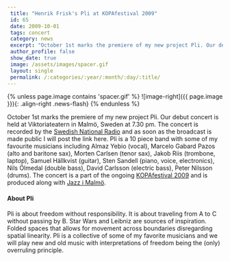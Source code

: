 ```yaml
---
 title: "Henrik Frisk's Pli at KOPAfestival 2009"
 id: 65
 date: 2009-10-01
 tags: concert
 category: news
 excerpt: "October 1st marks the premiere of my new project Pli. Our debut concert is held at Viktoriateatern in Malmö, Sweden at 7.30 pm. The concert is recorded by the Swedish National Radio and as soon as th..."
 author_profile: false
 show_date: true
 image: /assets/images/spacer.gif
 layout: single
 permalink: /:categories/:year/:month/:day/:title/
---
```

{% unless page.image contains 'spacer.gif' %}
   ![image-right]({{ page.image }}){: .align-right .news-flash}
{% endunless %}

October 1st marks the premiere of my new project Pli. Our debut concert is held at Viktoriateatern in Malmö, Sweden at 7.30 pm. The concert is recorded by the <a href="http://www.sr.se/cgi-bin/p2/program/index.asp?programID=3015&nyheter=1">Swedish National Radio</a> and as soon as the broadcast is made public I will post the link here. Pli is a 10 piece band with some of my favourite musicians including Almaz Yebio (vocal), Marcelo Gabard Pazos (alto and baritone sax), Morten Carlsen (tenor sax), Jakob Riis (trombone, laptop), Samuel Hällkvist (guitar), Sten Sandell (piano, voice, electronics), Nils Ölmedal (double bass), David Carlsson (electric bass), Peter Nilsson (drums). The concert is a part of the ongoing <a href="http://kopasetic.se/ArticleDisplay.asp?id=1323">KOPAfestival 2009</a> and is produced along with <a href="http://www.jazzimalmo.com/">Jazz i Malmö</a>.<h4>About Pli</h4>
Pli is about freedom without responsibility. It is about traveling from A to C without passing by B. Star Wars and Leibniz are sources of inspiration. Folded spaces that allows for movement across boundaries disregarding spatial linearity. Pli is a collective of some of my favorite musicians and we will play new and old music with interpretations of freedom being the (only)  overruling principle.

